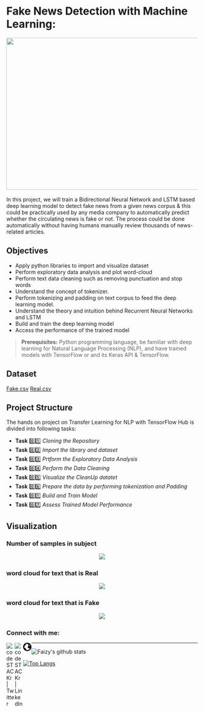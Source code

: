 # __Fake News Detection with Machine Learning:__

<p align='center'>
    <a href ='#'>
        <img src='https://images.firstpost.com/wp-content/uploads/2019/03/Fighting-fake-news-includes-monitoring-social-media-2.jpg' height='400' width='800'>
    </a>
</p>

In this project, we will train a Bidirectional Neural Network and LSTM based deep learning model to detect fake news from a given news corpus & this could be practically used by any media company to automatically predict whether the circulating news is fake or not. The process could be done automatically without having humans manually review thousands of news-related articles.

## __Objectives__

- Apply python libraries to import and visualize dataset
- Perform exploratory data analysis and plot word-cloud
- Perform text data cleaning such as removing punctuation and stop words
- Understand the concept of tokenizer.
- Perform tokenizing and padding on text corpus to feed the deep learning model.
- Understand the theory and intuition behind Recurrent Neural Networks and LSTM
- Build and train the deep learning model
- Access the performance of the trained model

> __Prerequisites:__ Python programming language, be familiar with deep learning for Natural Language Processing (NLP), and have trained models with TensorFlow or and its Keras API & TensorFlow.
 
 ## __Dataset__
[Fake.csv](https://raw.githubusercontent.com/mohd-faizy/12_Fake_News_Detection_with_Machine_Learning/main/data/Fake.csv)
[Real.csv](https://raw.githubusercontent.com/mohd-faizy/12_Fake_News_Detection_with_Machine_Learning/main/data/True.csv)

## __Project Structure__
The hands on project on Transfer Learning for NLP with TensorFlow Hub is divided into following tasks:

- __Task__ :zero::one: _Cloning the Repository_
- __Task__ :zero::two: _Import the library and dataset_
- __Task__ :zero::three: _Prtform the Exploratory Data Analysis_
- __Task__ :zero::four: _Perform the Data Cleaning_
- __Task__ :zero::five: _Visualize the CleanUp datatet_
- __Task__ :zero::six: _Prepare the data by performing tokenization and Padding_
- __Task__ :zero::one: _Build and Train Model_
- __Task__ :zero::seven: _Assess Trained Model Performance_

## __Visualization__

### __Number of samples in subject__

<p align='center'>
    <a href ='#'>
        <img src='https://github.com/mohd-faizy/12_Fake_News_Detection_with_Machine_Learning/blob/main/_img/01_samples%20in%20subject.png?raw=true'>
    </a>
</p>


### __word cloud for text that is Real__
<p align='center'>
    <a href ='#'>
        <img src='https://github.com/mohd-faizy/12_Fake_News_Detection_with_Machine_Learning/blob/main/_img/01_samples%20in%20subject.png?raw=truehttps://github.com/mohd-faizy/12_Fake_News_Detection_with_Machine_Learning/blob/main/_img/02_word%20cloud%20for%20text%20that%20is%20Real.png?raw=true'>
    </a>
</p>

### __word cloud for text that is Fake__

<p align='center'>
    <a href ='#'>
        <img src='https://github.com/mohd-faizy/12_Fake_News_Detection_with_Machine_Learning/blob/main/_img/03_word%20cloud%20for%20text%20that%20is%20Fake.png?raw=true'>
    </a>
</p>

### Connect with me:


[<img align="left" alt="codeSTACKr | Twitter" width="22px" src="https://cdn.jsdelivr.net/npm/simple-icons@v3/icons/twitter.svg" />][twitter]
[<img align="left" alt="codeSTACKr | LinkedIn" width="22px" src="https://cdn.jsdelivr.net/npm/simple-icons@v3/icons/linkedin.svg" />][linkedin]
[<img align="left" alt="codeSTACKr.com" width="22px" src="https://raw.githubusercontent.com/iconic/open-iconic/master/svg/globe.svg" />][StackExchange AI]

[twitter]: https://twitter.com/F4izy
[linkedin]: https://www.linkedin.com/in/mohd-faizy/
[StackExchange AI]: https://ai.stackexchange.com/users/36737/cypher


---


![Faizy's github stats](https://github-readme-stats.vercel.app/api?username=mohd-faizy&show_icons=true)


[![Top Langs](https://github-readme-stats.vercel.app/api/top-langs/?username=mohd-faizy&layout=compact)](https://github.com/mohd-faizy/github-readme-stats)
